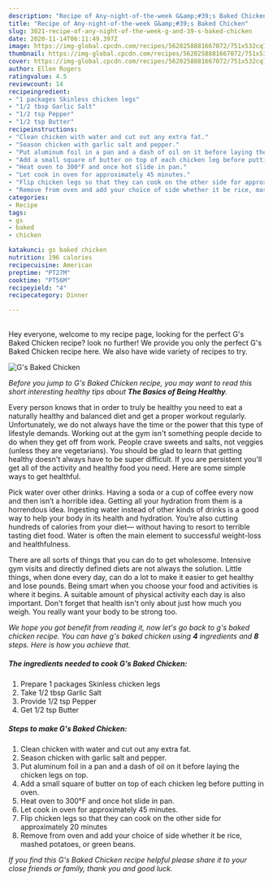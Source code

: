 ```yaml
---
description: "Recipe of Any-night-of-the-week G&amp;#39;s Baked Chicken"
title: "Recipe of Any-night-of-the-week G&amp;#39;s Baked Chicken"
slug: 3021-recipe-of-any-night-of-the-week-g-and-39-s-baked-chicken
date: 2020-11-14T06:11:49.397Z
image: https://img-global.cpcdn.com/recipes/5620258881667072/751x532cq70/gs-baked-chicken-recipe-main-photo.jpg
thumbnail: https://img-global.cpcdn.com/recipes/5620258881667072/751x532cq70/gs-baked-chicken-recipe-main-photo.jpg
cover: https://img-global.cpcdn.com/recipes/5620258881667072/751x532cq70/gs-baked-chicken-recipe-main-photo.jpg
author: Ellen Rogers
ratingvalue: 4.5
reviewcount: 14
recipeingredient:
- "1 packages Skinless chicken legs"
- "1/2 tbsp Garlic Salt"
- "1/2 tsp Pepper"
- "1/2 tsp Butter"
recipeinstructions:
- "Clean chicken with water and cut out any extra fat."
- "Season chicken with garlic salt and pepper."
- "Put aluminum foil in a pan and a dash of oil on it before laying the chicken legs on top."
- "Add a small square of butter on top of each chicken leg before putting in oven."
- "Heat oven to 300°F and once hot slide in pan."
- "Let cook in oven for approximately 45 minutes."
- "Flip chicken legs so that they can cook on the other side for approximately 20 minutes"
- "Remove from oven and add your choice of side whether it be rice, mashed potatoes, or green beans."
categories:
- Recipe
tags:
- gs
- baked
- chicken

katakunci: gs baked chicken 
nutrition: 196 calories
recipecuisine: American
preptime: "PT27M"
cooktime: "PT56M"
recipeyield: "4"
recipecategory: Dinner

---
```

<br>
Hey everyone, welcome to my recipe page, looking for the perfect G&#39;s Baked Chicken recipe? look no further! We provide you only the perfect G&#39;s Baked Chicken recipe here. We also have wide variety of recipes to try.
<br>


![G&#39;s Baked Chicken](https://img-global.cpcdn.com/recipes/5620258881667072/751x532cq70/gs-baked-chicken-recipe-main-photo.jpg)

<i>Before you jump to G&#39;s Baked Chicken recipe, you may want to read this short interesting healthy tips about <strong>The Basics of Being Healthy</strong>.</i>

Every person knows that in order to truly be healthy you need to eat a naturally healthy and balanced diet and get a proper workout regularly. Unfortunately, we do not always have the time or the power that this type of lifestyle demands. Working out at the gym isn't something people decide to do when they get off from work. People crave sweets and salts, not veggies (unless they are vegetarians). You should be glad to learn that getting healthy doesn't always have to be super difficult. If you are persistent you'll get all of the activity and healthy food you need. Here are some simple ways to get healthful.

Pick water over other drinks. Having a soda or a cup of coffee every now and then isn’t a horrible idea. Getting all your hydration from them is a horrendous idea. Ingesting water instead of other kinds of drinks is a good way to help your body in its health and hydration. You’re also cutting hundreds of calories from your diet— without having to resort to terrible tasting diet food. Water is often the main element to successful weight-loss and healthfulness.

There are all sorts of things that you can do to get wholesome. Intensive gym visits and directly defined diets are not always the solution. Little things, when done every day, can do a lot to make it easier to get healthy and lose pounds. Being smart when you choose your food and activities is where it begins. A suitable amount of physical activity each day is also important. Don't forget that health isn't only about just how much you weigh. You really want your body to be strong too. 


<i>We hope you got benefit from reading it, now let's go back to g&#39;s baked chicken recipe. You can have g&#39;s baked chicken using <strong>4</strong> ingredients and <strong>8</strong> steps. Here is how you achieve that.
</i>

##### The ingredients needed to cook G&#39;s Baked Chicken:

1. Prepare 1 packages Skinless chicken legs
1. Take 1/2 tbsp Garlic Salt
1. Provide 1/2 tsp Pepper
1. Get 1/2 tsp Butter


##### Steps to make G&#39;s Baked Chicken:

1. Clean chicken with water and cut out any extra fat.
1. Season chicken with garlic salt and pepper.
1. Put aluminum foil in a pan and a dash of oil on it before laying the chicken legs on top.
1. Add a small square of butter on top of each chicken leg before putting in oven.
1. Heat oven to 300°F and once hot slide in pan.
1. Let cook in oven for approximately 45 minutes.
1. Flip chicken legs so that they can cook on the other side for approximately 20 minutes
1. Remove from oven and add your choice of side whether it be rice, mashed potatoes, or green beans.


<i>If you find this G&#39;s Baked Chicken recipe helpful please share it to your close friends or family, thank you and good luck.</i>
